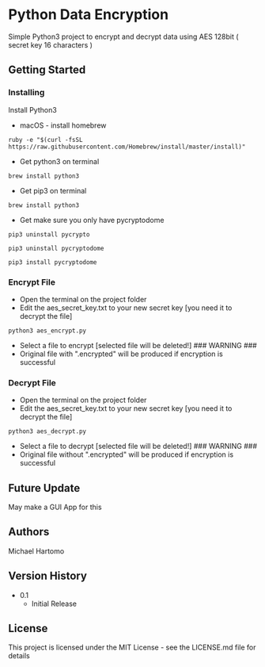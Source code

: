 # Python Data Encryption

Simple Python3 project to encrypt and decrypt data using AES 128bit ( secret key 16 characters )

## Getting Started

### Installing

Install Python3

* macOS - install homebrew
```
ruby -e "$(curl -fsSL https://raw.githubusercontent.com/Homebrew/install/master/install)"
```
* Get python3 on terminal
```
brew install python3
```
* Get pip3 on terminal
```
brew install python3
```


* Get make sure you only have pycryptodome
```
pip3 uninstall pycrypto
```
```
pip3 uninstall pycryptodome
```
```
pip3 install pycryptodome
```
### Encrypt File

* Open the terminal on the project folder
* Edit the aes_secret_key.txt to your new secret key [you need it to decrypt the file]
```
python3 aes_encrypt.py
```
* Select a file to encrypt [selected file will be deleted!] ### WARNING ###
* Original file with ".encrypted" will be produced if encryption is successful

### Decrypt File

* Open the terminal on the project folder
* Edit the aes_secret_key.txt to your new secret key [you need it to decrypt the file]
```
python3 aes_decrypt.py
```
* Select a file to decrypt [selected file will be deleted!] ### WARNING ###
* Original file without ".encrypted" will be produced if encryption is successful


## Future Update

May make a GUI App for this

## Authors

Michael Hartomo

## Version History

* 0.1
    * Initial Release

## License

This project is licensed under the MIT License - see the LICENSE.md file for details
